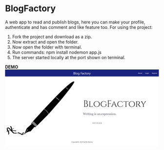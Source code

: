 # BlogFactory
A web app to read and publish blogs, here you can make your profile, authenticate and has comment and like feature too.
For using the project:
1. Fork the project and download as a zip.
2. Now extract and open the folder.
3. Now open the folder with terminal.
4. Run commands: npm install
                 nodemon app.js
5. The server started locally at the port shown on terminal.


**DEMO**
![](https://github.com/kartik0406/BlogFactory/blob/master/blog1.PNG)
